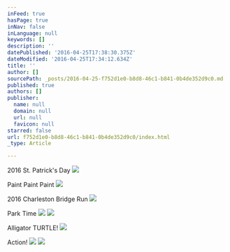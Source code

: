 ```yaml
---
inFeed: true
hasPage: true
inNav: false
inLanguage: null
keywords: []
description: ''
datePublished: '2016-04-25T17:38:30.375Z'
dateModified: '2016-04-25T17:34:12.634Z'
title: ''
author: []
sourcePath: _posts/2016-04-25-f752d1e0-b8d8-46c1-b841-0b4de352d9c0.md
published: true
authors: []
publisher:
  name: null
  domain: null
  url: null
  favicon: null
starred: false
url: f752d1e0-b8d8-46c1-b841-0b4de352d9c0/index.html
_type: Article

---
```

2016 St. Patrick's Day
![](https://the-grid-user-content.s3-us-west-2.amazonaws.com/a9e4b8ff-852f-4d47-aac4-46e4867a1bf5.png)

Paint Paint Paint
![](https://the-grid-user-content.s3-us-west-2.amazonaws.com/e2374aef-232a-4601-9fc5-ad9b1796bd27.jpg)

2016 Charleston Bridge Run
![](https://the-grid-user-content.s3-us-west-2.amazonaws.com/369e3dff-7796-4e39-bcb1-0f93c079e86c.jpg)

Park Time
![](https://the-grid-user-content.s3-us-west-2.amazonaws.com/ee6350ea-56cd-4c40-844b-e2b01a92920a.jpg)
![](https://the-grid-user-content.s3-us-west-2.amazonaws.com/c58102a0-49a7-403a-8dc3-5ebac9a3ce5c.jpg)

Alligator TURTLE!
![](https://the-grid-user-content.s3-us-west-2.amazonaws.com/8e01aaad-b39f-4115-b318-b1758a24ece9.jpg)

Action!
![](https://the-grid-user-content.s3-us-west-2.amazonaws.com/334b0038-b284-4589-a54c-c0ff7712b280.jpg)
![](https://the-grid-user-content.s3-us-west-2.amazonaws.com/27a36298-62e9-41d5-abdf-72f250c159e2.jpg)